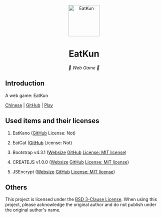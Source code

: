 <p align="center">
  <a href="https://chicxk.pages.dev/gai1/"><img src="favicon.ico" width="100" height="100" alt="EatKun"></a>
</p>
<div align="center">

# EatKun

_🦌 Web Game 🥛_

</div>


## Introduction

A web game: EatKun

[Chinese](README.md)
|
[GitHub](https://github.com/fgfobdpqjs)
|
[Play](https://chicxk.pages.dev/gai1/)

## Used items and their licenses

1. EatKano ([GitHub](https://github.com/arcxingye/EatKano) License: Not)

1. EatCat ([GitHub](https://github.com/122440367/eatcat) License: Not)

3. Bootstrap v4.3.1 ([Websize](https://getbootstrap.com/) [GitHub](https://github.com/twbs/bootstrap) [License: MIT license](https://raw.githubusercontent.com/twbs/bootstrap/refs/heads/main/LICENSE))

4. CREATEJS v1.0.0 ([Websize](http://createjs.com/) [GitHub](https://github.com/CreateJS/CreateJS) [License: MIT license](https://raw.githubusercontent.com/CreateJS/CreateJS/refs/heads/master/LICENSE))

5. JSEncrypt ([Websize](https://travistidwell.com/jsencrypt) [GitHub](https://github.com/travist/jsencrypt) [License: MIT license](https://raw.githubusercontent.com/travist/jsencrypt/refs/heads/master/LICENSE.txt))

## Others

This project is licensed under the [BSD 3-Clause License](https://raw.githubusercontent.com/fgfobdpqjs/EatKunGai1/refs/heads/main/LICENSE). When using this project, please acknowledge the original author and do not publish under the original author's name.